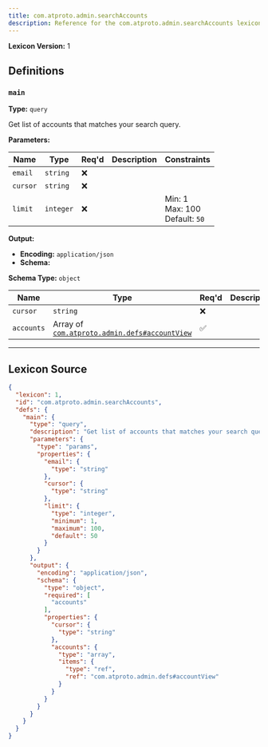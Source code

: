 ```yaml
---
title: com.atproto.admin.searchAccounts
description: Reference for the com.atproto.admin.searchAccounts lexicon
---
```

**Lexicon Version:** 1

## Definitions

<a name="main"></a>
### `main`

**Type:** `query`

Get list of accounts that matches your search query.

**Parameters:**

| Name | Type | Req'd  | Description | Constraints |
|------|------|----------|-------------|-------------|
| `email` | `string` | ❌  |  |  |
| `cursor` | `string` | ❌  |  |  |
| `limit` | `integer` | ❌  |  | Min: 1<br/>Max: 100<br/>Default: `50` |
**Output:**

- **Encoding:** `application/json`
- **Schema:**

**Schema Type:** `object`

| Name | Type | Req'd  | Description | Constraints |
|------|------|----------|-------------|-------------|
| `cursor` | `string` | ❌  |  |  |
| `accounts` | Array of [`com.atproto.admin.defs#accountView`](/lexicons/com/atproto/admin/com-atproto-admin-defs#accountview) | ✅  |  |  |

---

## Lexicon Source
```json
{
  "lexicon": 1,
  "id": "com.atproto.admin.searchAccounts",
  "defs": {
    "main": {
      "type": "query",
      "description": "Get list of accounts that matches your search query.",
      "parameters": {
        "type": "params",
        "properties": {
          "email": {
            "type": "string"
          },
          "cursor": {
            "type": "string"
          },
          "limit": {
            "type": "integer",
            "minimum": 1,
            "maximum": 100,
            "default": 50
          }
        }
      },
      "output": {
        "encoding": "application/json",
        "schema": {
          "type": "object",
          "required": [
            "accounts"
          ],
          "properties": {
            "cursor": {
              "type": "string"
            },
            "accounts": {
              "type": "array",
              "items": {
                "type": "ref",
                "ref": "com.atproto.admin.defs#accountView"
              }
            }
          }
        }
      }
    }
  }
}
```
